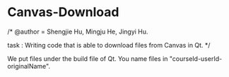 # Canvas-Download
/*
@author = Shengjie Hu, Mingju He, Jingyi Hu. 


task : Writing code that is able to download files from Canvas in Qt.
*/  
 
 We put files under the build file of Qt.
 You name files in "courseId-userId-originalName".
 

